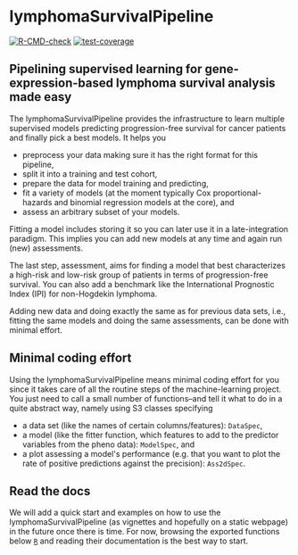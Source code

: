 # lymphomaSurvivalPipeline

  <!-- badges: start -->

  [![R-CMD-check](https://github.com/lgessl/lymphomaSurvivalPipeline/actions/workflows/R-CMD-check.yaml/badge.svg)](https://github.com/lgessl/lymphomaSurvivalPipeline/actions/workflows/R-CMD-check.yaml)
  [![test-coverage](https://github.com/lgessl/lymphomaSurvivalPipeline/actions/workflows/test-coverage.yaml/badge.svg)](https://github.com/lgessl/lymphomaSurvivalPipeline/actions/workflows/test-coverage.yaml)

  <!-- badges: end -->

## Pipelining supervised learning for gene-expression-based lymphoma survival analysis made easy

The lymphomaSurvivalPipeline provides the infrastructure to learn multiple supervised models predicting progression-free survival for cancer patients and finally pick a best models. It helps you

- preprocess your data making sure it has the right format for this pipeline,
- split it into a training and test cohort,
- prepare the data for model training and predicting,
- fit a variety of models (at the moment typically Cox proportional-hazards and binomial regression models at the core), and
- assess an arbitrary subset of your models.

Fitting a model includes storing it so you can later use it in a late-integration paradigm. This implies you can add new models at any time and again run (new) assessments.

The last step, assessment, aims for finding a model that best characterizes a high-risk and low-risk group of patients in terms of progression-free survival. You can also add a benchmark like the International Prognostic Index (IPI) for non-Hogdekin lymphoma.

Adding new data and doing exactly the same as for previous data sets, i.e., fitting the same models and doing the same assessments, can be done with minimal effort.

## Minimal coding effort

Using the lymphomaSurvivalPipeline means minimal coding effort for you since it takes care of all the routine steps of the machine-learning project. You just need to call a small number of functions–and tell it what to do in a quite abstract way, namely using S3 classes specifying

- a data set (like the names of certain columns/features): `DataSpec`,
- a model (like the fitter function, which features to add to the predictor variables from the pheno data): `ModelSpec`, and
- a plot assessing a model's performance (e.g. that you want to plot the rate of positive predictions against the precision): `Ass2dSpec`.

## Read the docs

We will add a quick start and examples on how to use the lymphomaSurvivalPipeline (as vignettes and hopefully on a static webpage) in the future once there is time. For now, browsing the exported functions below [`R`](R) and reading their documentation is the best way to start. 